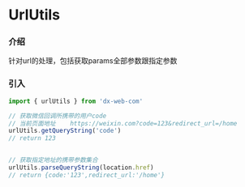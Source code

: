 # UrlUtils
### 介绍
针对url的处理，包括获取params全部参数跟指定参数

### 引入

```js
import { urlUtils } from 'dx-web-com'

// 获取微信回调所携带的用户code
// 当前页面地址    https://weixin.com?code=123&redirect_url=/home
urlUtils.getQueryString('code')
// return 123


// 获取指定地址的携带参数集合
urlUtils.parseQueryString(location.href)
// return {code:'123',redirect_url:'/home'}
```



